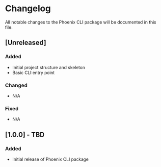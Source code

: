 # Changelog

All notable changes to the Phoenix CLI package will be documented in this file.

## [Unreleased]

### Added

- Initial project structure and skeleton
- Basic CLI entry point

### Changed

- N/A

### Fixed

- N/A

## [1.0.0] - TBD

### Added

- Initial release of Phoenix CLI package

